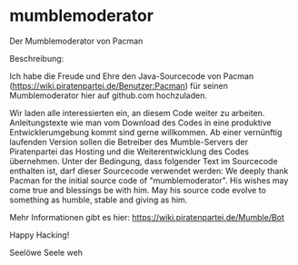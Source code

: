 mumblemoderator
===============

Der Mumblemoderator von Pacman

Beschreibung: 

Ich habe die Freude und Ehre den Java-Sourcecode von Pacman (https://wiki.piratenpartei.de/Benutzer:Pacman) für seinen Mumblemoderator hier auf github.com hochzuladen. 

Wir laden alle interessierten ein, an diesem Code weiter zu arbeiten. Anleitungstexte wie man vom Download des Codes in eine produktive Entwicklerumgebung kommt sind gerne willkommen. Ab einer vernünftig laufenden Version sollen die Betreiber des Mumble-Servers der Piratenpartei das Hosting und die Weiterentwicklung des Codes übernehmen. 
Unter der Bedingung, dass folgender Text im Sourcecode enthalten ist, darf dieser Sourcecode verwendet werden: 
  We deeply thank Pacman for the initial source code of "mumblemoderator". His wishes may come true and blessings be
  with him. May his source code evolve to something as humble, stable and giving as him. 
  
Mehr Informationen gibt es hier: 
https://wiki.piratenpartei.de/Mumble/Bot

Happy Hacking!

Seelöwe Seele weh